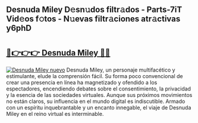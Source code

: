 ## Desnuda Miley D𝚎sn𝚞dos filtr𝚊dos - Parts-7iT Vid𝚎os f𝚘tos - N𝚞evas filtr𝚊ciones atr𝚊ctivas y6phD

# <h2><a href="http://mb9plf.tromn.icu/?c=Desnuda+Miley">🔗👉👉👉 Desnuda Miley 🔗🔗</a></h2>

[![Desnuda Miley nuevo](https://i.imgur.com/pEAQMta.gif)](http://mb9plf.tromn.icu/?c=Desnuda+Miley)
Desnuda Miley, un personaje multifacético y estimulante, elude la comprensión fácil. Su forma poco convencional de crear una presencia en línea ha magnetizado y ofendido a los espectadores, encendiendo debates sobre el consentimiento, la privacidad y la esencia de las sociedades virtuales. Aunque sus próximos movimientos no están claros, su influencia en el mundo digital es indiscutible. Armado con un espíritu inquebrantable y un encanto innegable, el viaje de Desnuda Miley en el reino virtual es interminable.
